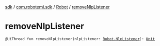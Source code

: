 [sdk](../../index.md) / [com.robotemi.sdk](../index.md) / [Robot](index.md) / [removeNlpListener](./remove-nlp-listener.md)

# removeNlpListener

`@UiThread fun removeNlpListener(nlpListener: `[`Robot.NlpListener`](-nlp-listener/index.md)`): `[`Unit`](https://kotlinlang.org/api/latest/jvm/stdlib/kotlin/-unit/index.html)